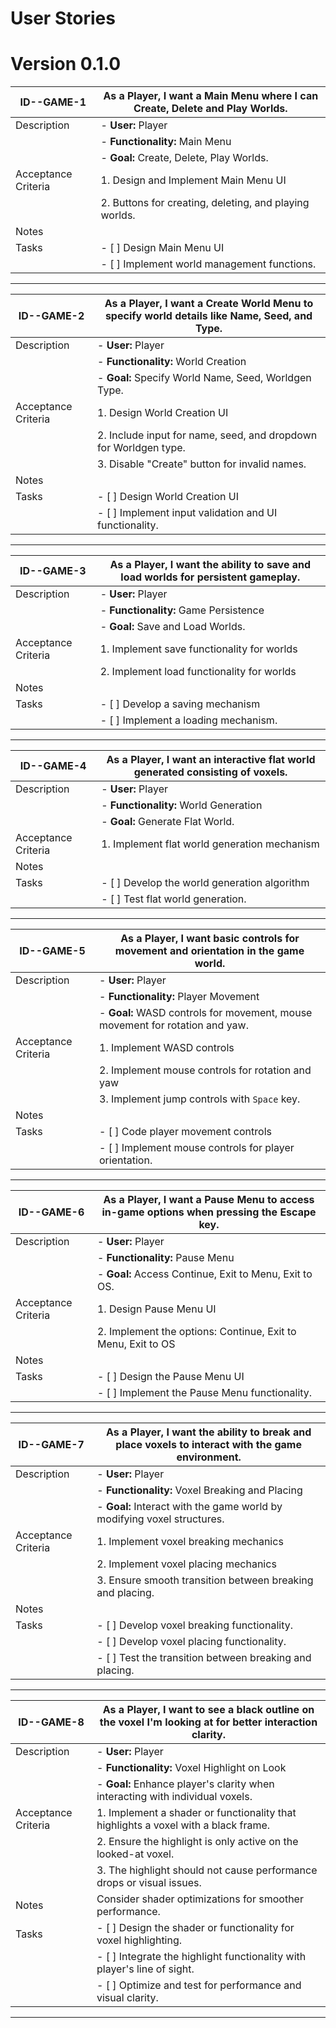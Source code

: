 # User Stories

# Version 0.1.0

| ID--GAME-1          | As a Player, I want a Main Menu where I can Create, Delete and Play Worlds.                    |
| ------------------- | ---------------------------------------------------------------------------------------------- |
| Description         | - **User:** Player                                                                             |
|                     | - **Functionality:** Main Menu                                                                 |
|                     | - **Goal:** Create, Delete, Play Worlds.                                                       |
| Acceptance Criteria | 1. Design and Implement Main Menu UI                                                           |
|                     | 2. Buttons for creating, deleting, and playing worlds.                                         |
| Notes               |                                                                                                |
| Tasks               | - [ ] Design Main Menu UI                                                                      |
|                     | - [ ] Implement world management functions.                                                    |

---

| ID--GAME-2          | As a Player, I want a Create World Menu to specify world details like Name, Seed, and Type.    |
| ------------------- | ---------------------------------------------------------------------------------------------- |
| Description         | - **User:** Player                                                                             |
|                     | - **Functionality:** World Creation                                                            |
|                     | - **Goal:** Specify World Name, Seed, Worldgen Type.                                           |
| Acceptance Criteria | 1. Design World Creation UI                                                                    |
|                     | 2. Include input for name, seed, and dropdown for Worldgen type.                               |
|                     | 3. Disable "Create" button for invalid names.                                                  |
| Notes               |                                                                                                |
| Tasks               | - [ ] Design World Creation UI                                                                 |
|                     | - [ ] Implement input validation and UI functionality.                                         |

---

| ID--GAME-3          | As a Player, I want the ability to save and load worlds for persistent gameplay.               |
| ------------------- | ---------------------------------------------------------------------------------------------- |
| Description         | - **User:** Player                                                                             |
|                     | - **Functionality:** Game Persistence                                                          |
|                     | - **Goal:** Save and Load Worlds.                                                              |
| Acceptance Criteria | 1. Implement save functionality for worlds                                                     |
|                     | 2. Implement load functionality for worlds                                                     |
| Notes               |                                                                                                |
| Tasks               | - [ ] Develop a saving mechanism                                                               |
|                     | - [ ] Implement a loading mechanism.                                                           |

---

| ID--GAME-4          | As a Player, I want an interactive flat world generated consisting of voxels.                   |
| ------------------- | ---------------------------------------------------------------------------------------------- |
| Description         | - **User:** Player                                                                             |
|                     | - **Functionality:** World Generation                                                          |
|                     | - **Goal:** Generate Flat World.                                                               |
| Acceptance Criteria | 1. Implement flat world generation mechanism                                                  |
| Notes               |                                                                                                |
| Tasks               | - [ ] Develop the world generation algorithm                                                   |
|                     | - [ ] Test flat world generation.                                                              |

---

| ID--GAME-5          | As a Player, I want basic controls for movement and orientation in the game world.             |
| ------------------- | ---------------------------------------------------------------------------------------------- |
| Description         | - **User:** Player                                                                             |
|                     | - **Functionality:** Player Movement                                                           |
|                     | - **Goal:** WASD controls for movement, mouse movement for rotation and yaw.                    |
| Acceptance Criteria | 1. Implement WASD controls                                                                     |
|                     | 2. Implement mouse controls for rotation and yaw                                               |
|                     | 3. Implement jump controls with `Space` key.                                                   |
| Notes               |                                                                                                |
| Tasks               | - [ ] Code player movement controls                                                            |
|                     | - [ ] Implement mouse controls for player orientation.                                         |

---

| ID--GAME-6          | As a Player, I want a Pause Menu to access in-game options when pressing the Escape key.       |
| ------------------- | ---------------------------------------------------------------------------------------------- |
| Description         | - **User:** Player                                                                             |
|                     | - **Functionality:** Pause Menu                                                                |
|                     | - **Goal:** Access Continue, Exit to Menu, Exit to OS.                                         |
| Acceptance Criteria | 1. Design Pause Menu UI                                                                        |
|                     | 2. Implement the options: Continue, Exit to Menu, Exit to OS                                   |
| Notes               |                                                                                                |
| Tasks               | - [ ] Design the Pause Menu UI                                                                 |
|                     | - [ ] Implement the Pause Menu functionality.                                                  |

---

| ID--GAME-7          | As a Player, I want the ability to break and place voxels to interact with the game environment. |
| ------------------- | -----------------------------------------------------------------------------------------------|
| Description         | - **User:** Player                                                                              |
|                     | - **Functionality:** Voxel Breaking and Placing                                                 |
|                     | - **Goal:** Interact with the game world by modifying voxel structures.                          |
| Acceptance Criteria | 1. Implement voxel breaking mechanics                                                           |
|                     | 2. Implement voxel placing mechanics                                                            |
|                     | 3. Ensure smooth transition between breaking and placing.                                       |
| Notes               |                                                                                                |
| Tasks               | - [ ] Develop voxel breaking functionality.                                                    |
|                     | - [ ] Develop voxel placing functionality.                                                      |
|                     | - [ ] Test the transition between breaking and placing.                                         |

---

| ID--GAME-8          | As a Player, I want to see a black outline on the voxel I'm looking at for better interaction clarity. |
| ------------------- | -----------------------------------------------------------------------------------------------------|
| Description         | - **User:** Player                                                                                   |
|                     | - **Functionality:** Voxel Highlight on Look                                                         |
|                     | - **Goal:** Enhance player's clarity when interacting with individual voxels.                         |
| Acceptance Criteria | 1. Implement a shader or functionality that highlights a voxel with a black frame.                    |
|                     | 2. Ensure the highlight is only active on the looked-at voxel.                                       |
|                     | 3. The highlight should not cause performance drops or visual issues.                                |
| Notes               | Consider shader optimizations for smoother performance.                                              |
| Tasks               | - [ ] Design the shader or functionality for voxel highlighting.                                     |
|                     | - [ ] Integrate the highlight functionality with player's line of sight.                             |
|                     | - [ ] Optimize and test for performance and visual clarity.                                          |

---